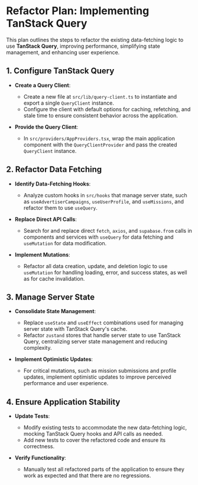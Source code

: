 # Refactor Plan: Implementing TanStack Query

This plan outlines the steps to refactor the existing data-fetching logic to use **TanStack Query**, improving performance, simplifying state management, and enhancing user experience.

## 1. Configure TanStack Query

- **Create a Query Client**:
  - Create a new file at `src/lib/query-client.ts` to instantiate and export a single `QueryClient` instance.
  - Configure the client with default options for caching, refetching, and stale time to ensure consistent behavior across the application.

- **Provide the Query Client**:
  - In `src/providers/AppProviders.tsx`, wrap the main application component with the `QueryClientProvider` and pass the created `QueryClient` instance.

## 2. Refactor Data Fetching

- **Identify Data-Fetching Hooks**:
  - Analyze custom hooks in `src/hooks` that manage server state, such as `useAdvertiserCampaigns`, `useUserProfile`, and `useMissions`, and refactor them to use `useQuery`.

- **Replace Direct API Calls**:
  - Search for and replace direct `fetch`, `axios`, and `supabase.from` calls in components and services with `useQuery` for data fetching and `useMutation` for data modification.

- **Implement Mutations**:
  - Refactor all data creation, update, and deletion logic to use `useMutation` for handling loading, error, and success states, as well as for cache invalidation.

## 3. Manage Server State

- **Consolidate State Management**:
  - Replace `useState` and `useEffect` combinations used for managing server state with TanStack Query's cache.
  - Refactor `zustand` stores that handle server state to use TanStack Query, centralizing server state management and reducing complexity.

- **Implement Optimistic Updates**:
  - For critical mutations, such as mission submissions and profile updates, implement optimistic updates to improve perceived performance and user experience.

## 4. Ensure Application Stability

- **Update Tests**:
  - Modify existing tests to accommodate the new data-fetching logic, mocking TanStack Query hooks and API calls as needed.
  - Add new tests to cover the refactored code and ensure its correctness.

- **Verify Functionality**:
  - Manually test all refactored parts of the application to ensure they work as expected and that there are no regressions.
